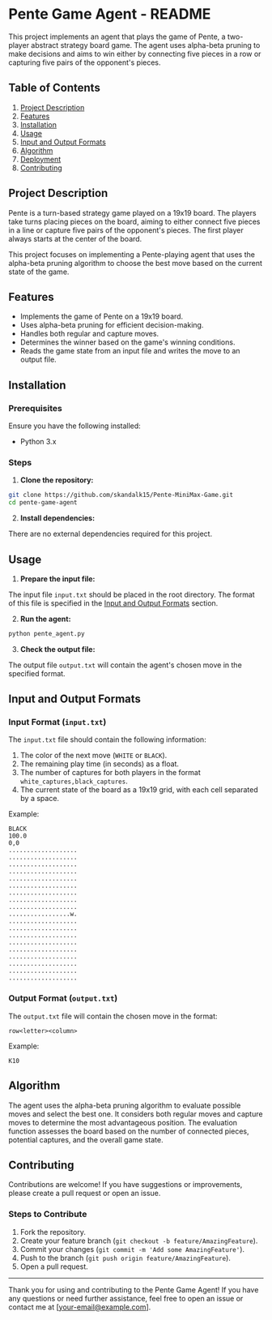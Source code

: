 # Pente Game Agent - README

This project implements an agent that plays the game of Pente, a two-player abstract strategy board game. The agent uses alpha-beta pruning to make decisions and aims to win either by connecting five pieces in a row or capturing five pairs of the opponent's pieces.

## Table of Contents

1. [Project Description](#project-description)
2. [Features](#features)
3. [Installation](#installation)
4. [Usage](#usage)
5. [Input and Output Formats](#input-and-output-formats)
6. [Algorithm](#algorithm)
7. [Deployment](#deployment)
8. [Contributing](#contributing)

## Project Description

Pente is a turn-based strategy game played on a 19x19 board. The players take turns placing pieces on the board, aiming to either connect five pieces in a line or capture five pairs of the opponent's pieces. The first player always starts at the center of the board.

This project focuses on implementing a Pente-playing agent that uses the alpha-beta pruning algorithm to choose the best move based on the current state of the game.

## Features

- Implements the game of Pente on a 19x19 board.
- Uses alpha-beta pruning for efficient decision-making.
- Handles both regular and capture moves.
- Determines the winner based on the game's winning conditions.
- Reads the game state from an input file and writes the move to an output file.

## Installation

### Prerequisites

Ensure you have the following installed:

- Python 3.x

### Steps

1. **Clone the repository:**

```bash
git clone https://github.com/skandalk15/Pente-MiniMax-Game.git
cd pente-game-agent
```

2. **Install dependencies:**

There are no external dependencies required for this project.

## Usage

1. **Prepare the input file:**

The input file `input.txt` should be placed in the root directory. The format of this file is specified in the [Input and Output Formats](#input-and-output-formats) section.

2. **Run the agent:**

```bash
python pente_agent.py
```

3. **Check the output file:**

The output file `output.txt` will contain the agent's chosen move in the specified format.

## Input and Output Formats

### Input Format (`input.txt`)

The `input.txt` file should contain the following information:

1. The color of the next move (`WHITE` or `BLACK`).
2. The remaining play time (in seconds) as a float.
3. The number of captures for both players in the format `white_captures,black_captures`.
4. The current state of the board as a 19x19 grid, with each cell separated by a space.

Example:
```
BLACK
100.0
0,0
...................
...................
...................
...................
...................
...................
...................
...................
...................
.................w.
...................
...................
...................
...................
...................
...................
...................
...................
...................
```

### Output Format (`output.txt`)

The `output.txt` file will contain the chosen move in the format:
```
row<letter><column>
```

Example:
```
K10
```

## Algorithm

The agent uses the alpha-beta pruning algorithm to evaluate possible moves and select the best one. It considers both regular moves and capture moves to determine the most advantageous position. The evaluation function assesses the board based on the number of connected pieces, potential captures, and the overall game state.

## Contributing

Contributions are welcome! If you have suggestions or improvements, please create a pull request or open an issue.

### Steps to Contribute

1. Fork the repository.
2. Create your feature branch (`git checkout -b feature/AmazingFeature`).
3. Commit your changes (`git commit -m 'Add some AmazingFeature'`).
4. Push to the branch (`git push origin feature/AmazingFeature`).
5. Open a pull request.

---

Thank you for using and contributing to the Pente Game Agent! If you have any questions or need further assistance, feel free to open an issue or contact me at [your-email@example.com].
